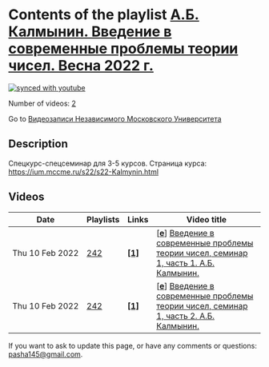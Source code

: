 # Contents of the playlist [А.Б. Калмынин. Введение в современные проблемы теории чисел. Весна 2022 г.](https://www.youtube.com/playlist?list=PLp9ABVh6_x4Eui6jEaKvVS36c0rFrVevl)

[![synced with youtube](https://img.shields.io/github/last-commit/mathphysschool/mathphysschool.github.io/autoupdate1?label=synced%20with%20youtube)](https://github.com/mathphysschool/mathphysschool.github.io/commits/autoupdate1)

Number of videos: [2](#videos)

Go to [Видеозаписи Независимого Московского Университета](../README.md)

## Description

Спецкурс-спецсеминар для 3-5 курсов.
Страница курса:
<https://ium.mccme.ru/s22/s22-Kalmynin.html>

## Videos

|Date|Playlists|Links|Video title|
|---|---|---|---|
| Thu&nbsp;10&nbsp;Feb&nbsp;2022 | [242](../playlists/242 "А.Б. Калмынин. Введение в современные проблемы теории чисел. Весна 2022 г.") | [**[1]**](https://ium.mccme.ru/s22/s22-Kalmynin.html) | [[**e**](https://studio.youtube.com/video/oE_gYeHUpSU/edit "Edit")] [Введение в современные проблемы теории чисел, семинар 1, часть 1. А.Б. Калмынин.](https://www.youtube.com/watch?v=oE_gYeHUpSU&list=PLp9ABVh6_x4Eui6jEaKvVS36c0rFrVevl "Тема этого семинара - проблемы Ландау. Часть 1.&#013;&#013;Спецкурс-спецсеминар для 3-5 курсов.&#013;Страница курса:&#013;&#013;https://ium.mccme.ru/s22/s22-Kalmynin.html") |
| Thu&nbsp;10&nbsp;Feb&nbsp;2022 | [242](../playlists/242 "А.Б. Калмынин. Введение в современные проблемы теории чисел. Весна 2022 г.") | [**[1]**](https://ium.mccme.ru/s22/s22-Kalmynin.html) | [[**e**](https://studio.youtube.com/video/wCuGfaDEZ2w/edit "Edit")] [Введение в современные проблемы теории чисел, семинар 1, часть 2. А.Б. Калмынин.](https://www.youtube.com/watch?v=wCuGfaDEZ2w&list=PLp9ABVh6_x4Eui6jEaKvVS36c0rFrVevl "Тема этого семинара - проблемы Ландау. Часть 2.&#013;&#013;Спецкурс-спецсеминар для 3-5 курсов.&#013;Страница курса:&#013;&#013;https://ium.mccme.ru/s22/s22-Kalmynin.html") |


 If you want to ask to update this page, or have any comments or questions: <pasha145@gmail.com>.